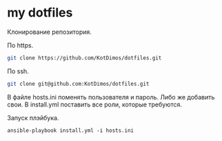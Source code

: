 # my dotfiles

Клонирование репозитория.

По https.

``` bash
git clone https://github.com/KotDimos/dotfiles.git
```
По ssh.

``` bash
git clone git@github.com:KotDimos/dotfiles.git
```

В файле hosts.ini поменять пользователя и пароль. Либо же добавить свои.
В install.yml поставить все роли, которые требуются.

Запуск плэйбука.

    ansible-playbook install.yml -i hosts.ini
